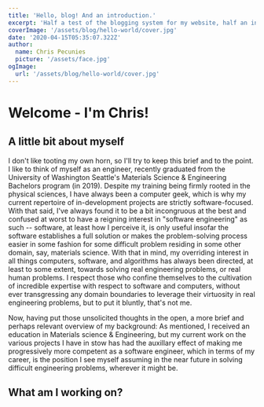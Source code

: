 ```yaml
---
title: 'Hello, blog! And an introduction.'
excerpt: 'Half a test of the blogging system for my website, half an informational introduction to the projects I am working on and my current pursuits and enterprises, for those who for whatever reason find themselves curious.'
coverImage: '/assets/blog/hello-world/cover.jpg'
date: '2020-04-15T05:35:07.322Z'
author:
  name: Chris Pecunies
  picture: '/assets/face.jpg'
ogImage:
  url: '/assets/blog/hello-world/cover.jpg'
---
```


# Welcome - I'm Chris!

## A little bit about myself
I don't like tooting my own horn, so I'll try to keep this brief and to the point. I like to think of myself as an engineer, recently graduated from the University of Washington Seattle's Materials Science & Engineering Bachelors program (in 2019). Despite my training being firmly rooted in the physical sciences, I have always been a computer geek, which is why my current repertoire of in-development projects are strictly software-focused. With that said, I've always found it to be a bit incongruous at the best and confused at worst to have a reigning interest in "software engineering" as such -- software, at least how I perceive it, is only useful insofar the software establishes a full solution or makes the problem-solving process easier in some fashion for some difficult problem residing in some other domain, say, materials science. With that in mind, my overriding interest in all things computers, software, and algorithms has always been directed, at least to some extent, towards solving real engineering problems, or real human problems. I respect those who confine themselves to the cultivation of incredible expertise with respect to software and computers, without ever transgressing any domain boundaries to leverage their virtuosity in real engineering problems, but to put it bluntly, that's not me.

Now, having put those unsolicited thoughts in the open, a more brief and perhaps relevant overview of my background: As mentioned, I received an education in Materials science & Engineering, but my current work on the various projects I have in stow has had the auxillary effect of making me progressively more competent as a software engineer, which in terms of my career, is the position I see myself assuming in the near future in solving difficult engineering problems, wherever it might be.

## What am I working on?
